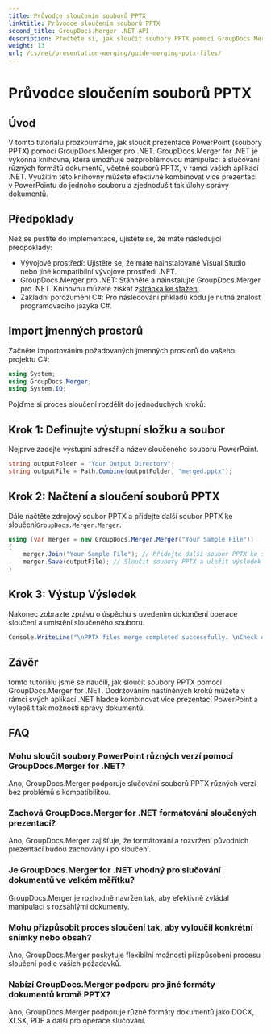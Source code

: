 ```yaml
---
title: Průvodce sloučením souborů PPTX
linktitle: Průvodce sloučením souborů PPTX
second_title: GroupDocs.Merger .NET API
description: Přečtěte si, jak sloučit soubory PPTX pomocí GroupDocs.Merger for .NET. Zjednodušte správu dokumentů pomocí této výkonné knihovny .NET.
weight: 13
url: /cs/net/presentation-merging/guide-merging-pptx-files/
---
```


# Průvodce sloučením souborů PPTX

## Úvod
V tomto tutoriálu prozkoumáme, jak sloučit prezentace PowerPoint (soubory PPTX) pomocí GroupDocs.Merger pro .NET. GroupDocs.Merger for .NET je výkonná knihovna, která umožňuje bezproblémovou manipulaci a slučování různých formátů dokumentů, včetně souborů PPTX, v rámci vašich aplikací .NET. Využitím této knihovny můžete efektivně kombinovat více prezentací v PowerPointu do jednoho souboru a zjednodušit tak úlohy správy dokumentů.
## Předpoklady
Než se pustíte do implementace, ujistěte se, že máte následující předpoklady:
- Vývojové prostředí: Ujistěte se, že máte nainstalované Visual Studio nebo jiné kompatibilní vývojové prostředí .NET.
- GroupDocs.Merger pro .NET: Stáhněte a nainstalujte GroupDocs.Merger pro .NET. Knihovnu můžete získat z[stránka ke stažení](https://releases.groupdocs.com/merger/net/).
- Základní porozumění C#: Pro následování příkladů kódu je nutná znalost programovacího jazyka C#.

## Import jmenných prostorů
Začněte importováním požadovaných jmenných prostorů do vašeho projektu C#:
```csharp
using System; 
using GroupDocs.Merger;
using System.IO;
```

Pojďme si proces sloučení rozdělit do jednoduchých kroků:
## Krok 1: Definujte výstupní složku a soubor
Nejprve zadejte výstupní adresář a název sloučeného souboru PowerPoint.
```csharp
string outputFolder = "Your Output Directory";
string outputFile = Path.Combine(outputFolder, "merged.pptx");
```
## Krok 2: Načtení a sloučení souborů PPTX
 Dále načtěte zdrojový soubor PPTX a přidejte další soubor PPTX ke sloučení`GroupDocs.Merger.Merger`.
```csharp
using (var merger = new GroupDocs.Merger.Merger("Your Sample File"))
{
    merger.Join("Your Sample File"); // Přidejte další soubor PPTX ke sloučení
    merger.Save(outputFile); // Sloučit soubory PPTX a uložit výsledek
}
```
## Krok 3: Výstup Výsledek
Nakonec zobrazte zprávu o úspěchu s uvedením dokončení operace sloučení a umístění sloučeného souboru.
```csharp
Console.WriteLine("\nPPTX files merge completed successfully. \nCheck output in {0}", outputFolder);
```

## Závěr
tomto tutoriálu jsme se naučili, jak sloučit soubory PPTX pomocí GroupDocs.Merger for .NET. Dodržováním nastíněných kroků můžete v rámci svých aplikací .NET hladce kombinovat více prezentací PowerPoint a vylepšit tak možnosti správy dokumentů.

## FAQ
### Mohu sloučit soubory PowerPoint různých verzí pomocí GroupDocs.Merger for .NET?
Ano, GroupDocs.Merger podporuje slučování souborů PPTX různých verzí bez problémů s kompatibilitou.
### Zachová GroupDocs.Merger for .NET formátování sloučených prezentací?
Ano, GroupDocs.Merger zajišťuje, že formátování a rozvržení původních prezentací budou zachovány i po sloučení.
### Je GroupDocs.Merger for .NET vhodný pro slučování dokumentů ve velkém měřítku?
GroupDocs.Merger je rozhodně navržen tak, aby efektivně zvládal manipulaci s rozsáhlými dokumenty.
### Mohu přizpůsobit proces sloučení tak, aby vyloučil konkrétní snímky nebo obsah?
Ano, GroupDocs.Merger poskytuje flexibilní možnosti přizpůsobení procesu sloučení podle vašich požadavků.
### Nabízí GroupDocs.Merger podporu pro jiné formáty dokumentů kromě PPTX?
Ano, GroupDocs.Merger podporuje různé formáty dokumentů jako DOCX, XLSX, PDF a další pro operace slučování.